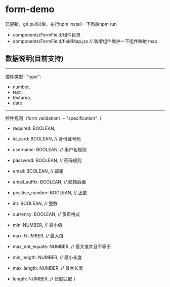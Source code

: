 # form-demo

已更新，git pull以后，执行npm install一下然后npm run

- components/FormField/组件目录
- components/FormField/fieldMap.jsx  // 新增组件维护一下组件映射 map


## 数据说明(目前支持)

------------------------------------------------
控件类型- "type":
- number,
- text,
- textarea,
- date

------------------------------------------------
控件规则（form validation）- "specification":
{
- required: BOOLEAN,
- id_card: BOOLEAN,         // 身份证号码
- username: BOOLEAN,        // 用户名规则
- password: BOOLEAN,        // 密码规则
- email: BOOLEAN,           // 邮箱
- email_suffix: BOOLEAN,    // 邮箱后缀
- positive_number: BOOLEAN, // 正数
- int: BOOLEAN,             // 整数
- currency: BOOLEAN,        // 货币格式

- min: NUMBER,              // 最小值
- max: NUMBER,              // 最大值
- max_not_equate: NUMBER,   // 最大值并且不等于
- min_length: NUMBER,       // 最小长度
- max_length: NUMBER,       // 最大长度
- length: NUMBER,           // 长度匹配
}

